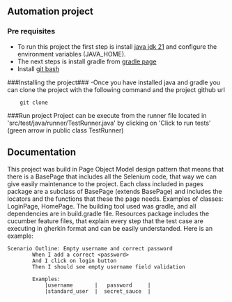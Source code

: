 ## Automation project 
### Pre requisites
- To run this project the first step is install [java jdk 21](https://www.oracle.com/java/technologies/downloads/#java21) and configure the environment variables (JAVA_HOME).
- The next steps is install gradle from [gradle page](https://gradle.org/install/)
- Install [git bash](https://git-scm.com/downloads)

###Installing the project### 
-Once you have installed java and gradle you can clone the project with the following command and the project github url 
```
    git clone
```

###Run project
Project can be execute from the runner file located in 'src/test/java/runner/TestRunner.java' by clicking on 'Click to run tests' (green arrow in public class TestRunner)

## Documentation
This project was build in Page Object Model design pattern that means that there is a BasePage that includes all the Selenium code, that way we can give easily maintenance to the project. Each class included in pages package are a subclass of BasePage (extends BasePage) and includes the locators and the functions that these the page needs. Examples of classes: LoginPage, HomePage.
The building tool used was gradle, and all dependencies are in build.gradle file.
Resources package includes the cucumber feature files, that explain every step that the test case are executing in gherkin format and can be easily understanded. Here is an example:
    
    Scenario Outline: Empty username and correct password
            When I add a correct <password>
            And I click on login button
            Then I should see empty username field validation

            Examples:
                |username       |   password     |
                |standard_user  |  secret_sauce  |